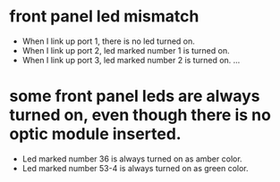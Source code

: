 # front panel led mismatch
- When I link up port 1, there is no led turned on.
- When I link up port 2, led marked number 1 is turned on.
- When I link up port 3, led marked number 2 is turned on.
...

# some front panel leds are always turned on, even though there is no optic module inserted.
- Led marked number 36 is always turned on as amber color.
- Led marked number 53-4 is always turned on as green color.
